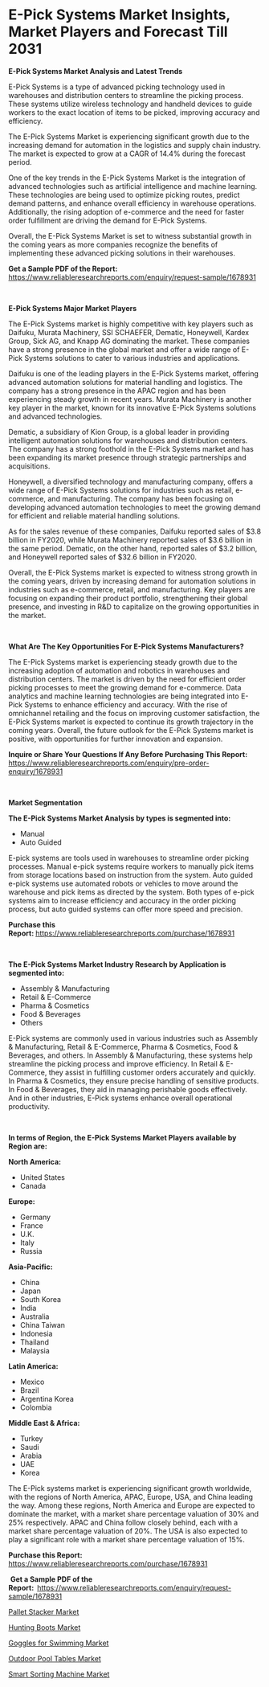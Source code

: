 <p><h1>E-Pick Systems Market Insights, Market Players and Forecast Till 2031</h1></p><p><strong>E-Pick Systems Market Analysis and Latest Trends</strong></p>
<p><p>E-Pick Systems is a type of advanced picking technology used in warehouses and distribution centers to streamline the picking process. These systems utilize wireless technology and handheld devices to guide workers to the exact location of items to be picked, improving accuracy and efficiency.</p><p>The E-Pick Systems Market is experiencing significant growth due to the increasing demand for automation in the logistics and supply chain industry. The market is expected to grow at a CAGR of 14.4% during the forecast period.</p><p>One of the key trends in the E-Pick Systems Market is the integration of advanced technologies such as artificial intelligence and machine learning. These technologies are being used to optimize picking routes, predict demand patterns, and enhance overall efficiency in warehouse operations. Additionally, the rising adoption of e-commerce and the need for faster order fulfillment are driving the demand for E-Pick Systems.</p><p>Overall, the E-Pick Systems Market is set to witness substantial growth in the coming years as more companies recognize the benefits of implementing these advanced picking solutions in their warehouses.</p></p>
<p><strong>Get a Sample PDF of the Report:&nbsp;</strong> <a href="https://www.reliableresearchreports.com/enquiry/request-sample/1678931">https://www.reliableresearchreports.com/enquiry/request-sample/1678931</a></p>
<p>&nbsp;</p>
<p><strong>E-Pick Systems Major Market Players</strong></p>
<p><p>The E-Pick Systems market is highly competitive with key players such as Daifuku, Murata Machinery, SSI SCHAEFER, Dematic, Honeywell, Kardex Group, Sick AG, and Knapp AG dominating the market. These companies have a strong presence in the global market and offer a wide range of E-Pick Systems solutions to cater to various industries and applications.</p><p>Daifuku is one of the leading players in the E-Pick Systems market, offering advanced automation solutions for material handling and logistics. The company has a strong presence in the APAC region and has been experiencing steady growth in recent years. Murata Machinery is another key player in the market, known for its innovative E-Pick Systems solutions and advanced technologies.</p><p>Dematic, a subsidiary of Kion Group, is a global leader in providing intelligent automation solutions for warehouses and distribution centers. The company has a strong foothold in the E-Pick Systems market and has been expanding its market presence through strategic partnerships and acquisitions.</p><p>Honeywell, a diversified technology and manufacturing company, offers a wide range of E-Pick Systems solutions for industries such as retail, e-commerce, and manufacturing. The company has been focusing on developing advanced automation technologies to meet the growing demand for efficient and reliable material handling solutions.</p><p>As for the sales revenue of these companies, Daifuku reported sales of $3.8 billion in FY2020, while Murata Machinery reported sales of $3.6 billion in the same period. Dematic, on the other hand, reported sales of $3.2 billion, and Honeywell reported sales of $32.6 billion in FY2020.</p><p>Overall, the E-Pick Systems market is expected to witness strong growth in the coming years, driven by increasing demand for automation solutions in industries such as e-commerce, retail, and manufacturing. Key players are focusing on expanding their product portfolio, strengthening their global presence, and investing in R&D to capitalize on the growing opportunities in the market.</p></p>
<p>&nbsp;</p>
<p><strong>What Are The Key Opportunities For E-Pick Systems Manufacturers?</strong></p>
<p><p>The E-Pick Systems market is experiencing steady growth due to the increasing adoption of automation and robotics in warehouses and distribution centers. The market is driven by the need for efficient order picking processes to meet the growing demand for e-commerce. Data analytics and machine learning technologies are being integrated into E-Pick Systems to enhance efficiency and accuracy. With the rise of omnichannel retailing and the focus on improving customer satisfaction, the E-Pick Systems market is expected to continue its growth trajectory in the coming years. Overall, the future outlook for the E-Pick Systems market is positive, with opportunities for further innovation and expansion.</p></p>
<p><strong>Inquire or Share Your Questions If Any Before Purchasing This Report:</strong> <a href="https://www.reliableresearchreports.com/enquiry/pre-order-enquiry/1678931">https://www.reliableresearchreports.com/enquiry/pre-order-enquiry/1678931</a></p>
<p>&nbsp;</p>
<p><strong>Market Segmentation</strong></p>
<p><strong>The E-Pick Systems Market Analysis by types is segmented into:</strong></p>
<p><ul><li>Manual</li><li>Auto Guided</li></ul></p>
<p><p>E-pick systems are tools used in warehouses to streamline order picking processes. Manual e-pick systems require workers to manually pick items from storage locations based on instruction from the system. Auto guided e-pick systems use automated robots or vehicles to move around the warehouse and pick items as directed by the system. Both types of e-pick systems aim to increase efficiency and accuracy in the order picking process, but auto guided systems can offer more speed and precision.</p></p>
<p><strong>Purchase this Report:&nbsp;</strong><a href="https://www.reliableresearchreports.com/purchase/1678931">https://www.reliableresearchreports.com/purchase/1678931</a></p>
<p>&nbsp;</p>
<p><strong>The E-Pick Systems Market Industry Research by Application is segmented into:</strong></p>
<p><ul><li>Assembly & Manufacturing</li><li>Retail & E-Commerce</li><li>Pharma & Cosmetics</li><li>Food & Beverages</li><li>Others</li></ul></p>
<p><p>E-Pick systems are commonly used in various industries such as Assembly & Manufacturing, Retail & E-Commerce, Pharma & Cosmetics, Food & Beverages, and others. In Assembly & Manufacturing, these systems help streamline the picking process and improve efficiency. In Retail & E-Commerce, they assist in fulfilling customer orders accurately and quickly. In Pharma & Cosmetics, they ensure precise handling of sensitive products. In Food & Beverages, they aid in managing perishable goods effectively. And in other industries, E-Pick systems enhance overall operational productivity.</p></p>
<p>&nbsp;</p>
<p><strong>In terms of Region, the E-Pick Systems Market Players available by Region are:</strong></p>
<p>
    <p> <strong> North America: </strong>
        <ul>
            <li>United States</li>
            <li>Canada</li>
        </ul>
        </p> 
    <p> <strong> Europe: </strong>
        <ul>
            <li>Germany</li>
            <li>France</li>
            <li>U.K.</li>
            <li>Italy</li>
            <li>Russia</li>
        </ul>
        </p> 
    <p> <strong> Asia-Pacific: </strong>
        <ul>
            <li>China</li>
            <li>Japan</li>
            <li>South Korea</li>
            <li>India</li>
            <li>Australia</li>
            <li>China Taiwan</li>
            <li>Indonesia</li>
            <li>Thailand</li>
            <li>Malaysia</li>
        </ul>
        </p> 
    <p> <strong> Latin America: </strong>
        <ul>
            <li>Mexico</li>
            <li>Brazil</li>
            <li>Argentina Korea</li>
            <li>Colombia</li>
        </ul>
        </p> 
    <p> <strong> Middle East & Africa: </strong>
        <ul>
            <li>Turkey</li>
            <li>Saudi</li>
            <li>Arabia</li>
            <li>UAE</li>
            <li>Korea</li>
        </ul>
    </p>
    </p>
<p><p>The E-Pick systems market is experiencing significant growth worldwide, with the regions of North America, APAC, Europe, USA, and China leading the way. Among these regions, North America and Europe are expected to dominate the market, with a market share percentage valuation of 30% and 25% respectively. APAC and China follow closely behind, each with a market share percentage valuation of 20%. The USA is also expected to play a significant role with a market share percentage valuation of 15%.</p></p>
<p><strong>Purchase this Report: </strong><a href="https://www.reliableresearchreports.com/purchase/1678931">https://www.reliableresearchreports.com/purchase/1678931</a></p>
<p>&nbsp;<strong>Get a Sample PDF of the Report:&nbsp;&nbsp;</strong><a href="https://www.reliableresearchreports.com/enquiry/request-sample/1678931">https://www.reliableresearchreports.com/enquiry/request-sample/1678931</a></p>
<p><strong></strong></p>
<p><p><a href="https://github.com/YashRP12/Market-Research-Report-List-3/blob/main/pallet-stacker-market.md">Pallet Stacker Market</a></p><p><a href="https://medium.com/@suepaterson547/hunting-boots-market-trends-and-market-analysis-forecasted-for-period-2024-2031-df55961c7f3f">Hunting Boots Market</a></p><p><a href="https://medium.com/@suepaterson547/goggles-for-swimming-market-analysis-its-cagr-market-segmentation-and-global-industry-overview-2c4d425e5469">Goggles for Swimming Market</a></p><p><a href="https://medium.com/@suepaterson547/outdoor-pool-tables-market-outlook-industry-overview-and-forecast-2024-to-2031-019c77ca688f">Outdoor Pool Tables Market</a></p><p><a href="https://github.com/Angelnienowdseej3e45z3p8c/Market-Research-Report-List-1/blob/main/smart-sorting-machine-market.md">Smart Sorting Machine Market</a></p></p>